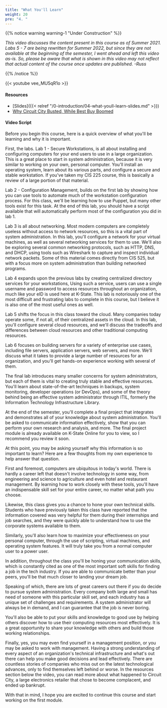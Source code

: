 ```yaml
---
title: "What You'll Learn"
weight: 20
pre: "4. "
---
```


{{% notice warning warning-1 "Under Construction" %}}

_This video discusses the content present in this course as of Summer 2021. Labs 5 - 7 are being rewritten for Summer 2022, but since they are not available at the beginning of the semester, I went ahead and left this video as-is. So, please be aware that what is shown in this video may not reflect that actual content of the course once updates are published. -Russ_

<!-- TODO Update Video -->

{{% /notice %}}

{{< youtube vee_MU5qR1o >}}

#### Resources

* [Slides]({{< relref "/0-introduction/04-what-youll-learn-slides.md" >}})
* [Why Circuit City Busted, While Best Buy Boomed](http://content.time.com/time/business/article/0,8599,1858079,00.html)

#### Video Script

Before you begin this course, here is a quick overview of what you'll be learning and why it is important.

First, the labs. Lab 1 - Secure Workstations, is all about installing and configuring computers for your end users to use in a large organization. This is a great place to start in system administration, because it is very similar to working on your own, personal computer. You'll install an operating system, learn about its various parts, and configure a secure and stable workstation. If you've taken my CIS 225 course, this is basically a review of a large portion of that material.

Lab 2 - Configuration Management, builds on the first lab by showing how you can use tools to automate much of the workstation configuration process. For this class, we'll be learning how to use Puppet, but many other tools exist for this task. At the end of this lab, you should have a script available that will automatically perform most of the configuration you did in lab 1.

Lab 3 is all about networking. Most modern computers are completely useless without access to network resources, so this is a vital part of system administration. In this lab, you'll configure a network for your virtual machines, as well as several networking services for them to use. We'll also be exploring several common networking protocols, such as HTTP, DNS, and DHCP, using tools such as Wireshark to capture and inspect individual network packets. Some of this material comes directly from CIS 525, but with a focus more on system administration than building networked programs.

Lab 4 expands upon the previous labs by creating centralized directory services for your workstations, Using such a service, users can use a single username and password to access resources throughout an organization, much like your eID is used here at K-State. This lab is notoriously one of the most difficult and frustrating labs to complete in this course, but I believe it is also one of the most useful ones as well.

Lab 5 shifts the focus in this class toward the cloud. Many companies today operate some, if not all, of their centralized assets in the cloud. In this lab, you'll configure several cloud resources, and we'll discuss the tradeoffs and differences between cloud resources and other traditional computing resources.

Lab 6 focuses on building servers for a variety of enterprise use cases, including file servers, application servers, web servers, and more. We'll discuss what it takes to provide a large number of resources for an organization, and you'll get hands-on experience working with several of them.

The final lab introduces many smaller concerns for system administrators, but each of them is vital to creating truly stable and effective resources. You'll learn about state-of-the-art techniques in backups, system monitoring, developer operations (or DevOps), and some of the theory behind being an effective system administrator through ITIL, formerly the Information Technology Infrastructure Library.

At the end of the semester, you'll complete a final project that integrates and demonstrates all of your knowledge about system administration. You'll be asked to communicate information effectively, show that you can perform your own research and analysis, and more. The final project module is already available on K-State Online for you to view, so I recommend you review it soon.

At this point, you may be asking yourself why this information is so important to learn? Here are a few thoughts from my own experience to help answer that question.

First and foremost, computers are ubiquitous in today's world. There is hardly a career left that doesn't involve technology in some way, from engineering and science to agriculture and even hotel and restaurant management. By learning how to work closely with these tools, you'll have an indispensable skill set for your entire career, no matter what path you choose.

Likewise, this class gives you a chance to hone your own technical skills. Students who have previously taken this class have reported that the information covered was very helpful for them during their internships and job searches, and they were quickly able to understand how to use the corporate systems available to them.

Similarly, you'll also learn how to maximize your effectiveness on your personal computer, through the use of scripting, virtual machines, and operating system features. It will truly take you from a normal computer user to a power user.

In addition, throughout the class you'll be honing your communication skills, which is constantly cited as one of the most important soft skills for finding a job in the tech industry. If you are able to communicate better than your peers, you'll be that much closer to landing your dream job.

Speaking of which, there are lots of great careers out there if you do decide to pursue system administration. Every company both large and small has need of someone with this particular skill set, and each industry has a unique set of challenges and requirements. A system administrator will always be in demand, and I can guarantee that the job is never boring.

You'll also be able to put your skills and knowledge to good use by helping others discover how to use their computing resources most effectively. It is a great opportunity to share your knowledge with others and build those working relationships.

Finally, yes, you may even find yourself in a management position, or you may be asked to work with management. Having a strong understanding of every aspect of an organization's technical infrastructure and what's out there can help you make good decisions and lead effectively. There are countless stories of companies who miss out on the latest technological advances, only to find themselves left behind or worse. In the resources section below the video, you can read more about what happened to Circuit City, a large electronics retailer that chose to become complacent, and ended up bankrupt.

With that in mind, I hope you are excited to continue this course and start working on the first module.
